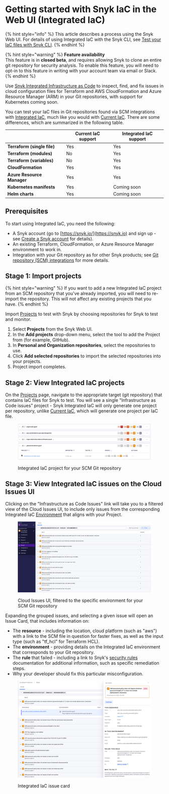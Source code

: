 # Getting started with Snyk IaC in the Web UI (Integrated IaC)

{% hint style="info" %}
This article describes a process using the Snyk Web UI. For details of using Integrated IaC with the Snyk CLI, see [Test your IaC files with Snyk CLI](test-your-iac-files-with-snyk-cli-integrated-iac.md).
{% endhint %}

{% hint style="warning" %}
**Feature availability**\
This feature is in **closed beta**, and requires allowing Snyk to clone an entire git repository for security analysis. To enable this feature, you will need to opt-in to this feature in writing with your account team via email or Slack.
{% endhint %}

Use [Snyk Integrated Infrastructure as Code](./) to inspect, find, and fix issues in cloud configuration files for Terraform and AWS CloudFormation and Azure Resource Manager (ARM) in your Git repositories, with support for Kubernetes coming soon.

You can test your IaC files in Git repositories found via SCM integrations with [Integrated IaC](./), much like you would with [Current IaC](../../snyk-infrastructure-as-code/). There are some differences, which are summarized in the following table.

|                             | **Current IaC support** | **Integrated IaC support** |
| --------------------------- | ----------------------- | -------------------------- |
| **Terraform (single file)** | Yes                     | Yes                        |
| **Terraform (modules)**     | No                      | Yes                        |
| **Terraform (variables)**   | No                      | Yes                        |
| **CloudFormation**          | Yes                     | Yes                        |
| **Azure Resource Manager**  | Yes                     | Yes                        |
| **Kubernetes manifests**    | Yes                     | Coming soon                |
| **Helm charts**             | Yes                     | Coming soon                |

## Prerequisites

To start using Integrated IaC, you need the following:

* A Snyk account (go to [https://snyk.io/](https://snyk.io) and sign up - see [Create a Snyk account](https://docs.snyk.io/getting-started/getting-started-snyk-products) for details).
* An existing Terraform, CloudFormation, or Azure Resource Manager environment to work in.
* Integration with your Git repository as for other Snyk products; see [Git repository (SCM) integrations](../../../integrations/git-repository-scm-integrations/) for more details.

## Stage 1: Import projects

{% hint style="warning" %}
If you want to add a new Integrated IaC project from an SCM repository that you've already imported, you will need to re-import the repository. This will not affect any existing projects that you have.
{% endhint %}

Import [Projects](../../../manage-issues/introduction-to-snyk-projects/#project) to test with Snyk by choosing repositories for Snyk to test and monitor.

1. Select **Projects** from the Snyk Web UI.
2. In the **Add projects** drop-down menu, select the tool to add the Project from (for example, GitHub).
3. In **Personal and Organization repositories**, select the repositories to use.
4. Click **Add selected repositories** to import the selected repositories into your projects.
5. Project import completes.

## Stage 2: View Integrated IaC projects

On the [Projects](../../../manage-issues/introduction-to-snyk-projects/) page, navigate to the appropriate target (git repository) that contains IaC files for Snyk to test. You will see a single "Infrastructure as Code issues" project - Snyk Integrated IaC will only generate one project per repository, unlike [Current IaC](../../snyk-infrastructure-as-code/), which will generate one project per IaC file.

<figure><img src="../../../.gitbook/assets/Screenshot 2023-05-07 at 3.57.30 PM.png" alt=""><figcaption><p>Integrated IaC project for your SCM Git repository</p></figcaption></figure>

## Stage 3: View Integrated IaC issues on the Cloud Issues UI

Clicking on the "Infrastructure as Code Issues" link will take you to a filtered view of the Cloud Issues UI, to include only issues from the corresponding Integrated IaC [Environment](../snyk-cloud-concepts.md#environments) that aligns with your Project.

<figure><img src="../../../.gitbook/assets/Screenshot 2023-05-07 at 4.04.13 PM.png" alt=""><figcaption><p>Cloud Issues UI, filtered to the specific environment for your SCM Git repository</p></figcaption></figure>

Expanding the grouped issues, and selecting a given issue will open an Issue Card, that includes information on:

* The **resource** - including the location, cloud platform (such as "aws") with a link to the SCM file in question for faster fixes, as well as the input type (such as "tf\_hcl" for Terraform HCL).
* The **environment** - providing details on the Integrated IaC environment that corresponds to your Git repository.
* The **rule** that failed - including a link to Snyk's [security rules](https://snyk.io/security-rules/cloud/) documentation for additional information, such as specific remediation steps.
* Why your developer should fix this particular misconfiguration.

<figure><img src="../../../.gitbook/assets/Screenshot 2023-05-07 at 4.09.40 PM.png" alt=""><figcaption><p>Integrated IaC issue card</p></figcaption></figure>
